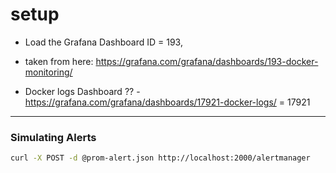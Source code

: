 # setup

- Load the Grafana Dashboard ID = 193,
- taken from here: https://grafana.com/grafana/dashboards/193-docker-monitoring/

- Docker logs Dashboard ?? - https://grafana.com/grafana/dashboards/17921-docker-logs/ = 17921

---

### Simulating Alerts

```sh
curl -X POST -d @prom-alert.json http://localhost:2000/alertmanager
```
